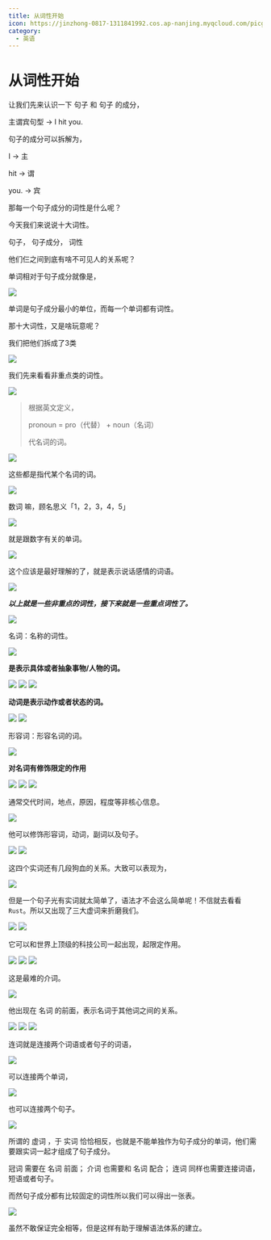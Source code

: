 ```yaml
---
title: 从词性开始
icon: https://jinzhong-0817-1311841992.cos.ap-nanjing.myqcloud.com/picgo/%E8%8B%B1%E8%AF%AD.svg
category:
  - 英语
---
```

# 从词性开始

<p>
让我们先来认识一下 句子 和 句子 的成分，

主谓宾句型 -> I hit you.

句子的成分可以拆解为，

I -> 主

hit -> 谓

you. -> 宾

那每一个句子成分的词性是什么呢？

今天我们来说说十大词性。

句子， 句子成分， 词性

他们仨之间到底有啥不可见人的关系呢？

单词相对于句子成分就像是，

<img src="/grammar/1.png">

单词是句子成分最小的单位，而每一个单词都有词性。

那十大词性，又是啥玩意呢？

我们把他们拆成了3类

<img src="/grammar/2.png">

我们先来看看非重点类的词性。

<img src="/grammar/3.png">

>根据英文定义，
>
> pronoun = pro（代替） + noun（名词）
>
> 代名词的词。

<img src="/grammar/4.png">

这些都是指代某个名词的词。

<img src="/grammar/5.png">

数词 嘛，顾名思义「1，2，3，4，5」

<img src="/grammar/6.png">

就是跟数字有关的单词。

<img src="/grammar/7.png">

这个应该是最好理解的了，就是表示说话感情的词语。

<img src="/grammar/8.png">

***以上就是一些非重点的词性，接下来就是一些重点词性了。***

<img src="/grammar/9.png">

名词：名称的词性。

<img src="/grammar/10.png">

**是表示具体或者抽象事物/人物的词。**

<img src="/grammar/11.png">

<img src="/grammar/12.png">

<img src="/grammar/13.png">

**动词是表示动作或者状态的词。**

<img src="/grammar/14.png">

<img src="/grammar/15.png">

形容词：形容名词的词。

<img src="/grammar/16.png">

**对名词有修饰限定的作用**

<img src="/grammar/17.png">

<img src="/grammar/18.png">

<img src="/grammar/19.png">

通常交代时间，地点，原因，程度等非核心信息。

<img src="/grammar/20.png">

他可以修饰形容词，动词，副词以及句子。

<img src="/grammar/21.png">

<img src="/grammar/22.png">

这四个实词还有几段狗血的关系。大致可以表现为，

<img src="/grammar/23.png">

但是一个句子光有实词就太简单了，语法才不会这么简单呢！不信就去看看`Rust`。所以又出现了三大虚词来折磨我们。

<img src="/grammar/24.png">

<img src="/grammar/25.png">

它可以和世界上顶级的科技公司一起出现，起限定作用。

<img src="/grammar/26.png">

<img src="/grammar/27.png">

<img src="/grammar/28.png">

这是最难的介词。

<img src="/grammar/29.png">

他出现在 名词 的前面，表示名词于其他词之间的关系。

<img src="/grammar/30.png">

<img src="/grammar/31.png">

<img src="/grammar/32.png">

连词就是连接两个词语或者句子的词语，

<img src="/grammar/33.png">

可以连接两个单词，

<img src="/grammar/34.png">

也可以连接两个句子。

<img src="/grammar/35.png">

所谓的 虚词 ，于 实词 恰恰相反，也就是不能单独作为句子成分的单词，他们需要跟实词一起才组成了句子成分。

冠词 需要在 名词 前面；
介词 也需要和 名词 配合；
连词 同样也需要连接词语，短语或者句子。

而然句子成分都有比较固定的词性所以我们可以得出一张表。

<img src="/grammar/36.png">

虽然不敢保证完全相等，但是这样有助于理解语法体系的建立。
</p>

